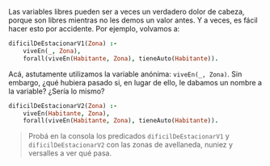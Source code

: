 Las variables libres pueden ser a veces un verdadero dolor de cabeza, porque son libres mientras no les demos un valor antes. Y a veces, es fácil hacer esto por accidente. Por ejemplo, volvamos a:

```prolog
dificilDeEstacionarV1(Zona) :-
    viveEn(_, Zona),
    forall(viveEn(Habitante, Zona), tieneAuto(Habitante)).
```

Acá, astutamente utilizamos la variable anónima: `viveEn(_, Zona)`.  Sin embargo, ¿qué hubiera pasado si, en lugar de ello, le dabamos un nombre a la variable? ¿Sería lo mismo?

```prolog
dificilDeEstacionarV2(Zona) :-
    viveEn(Habitante, Zona),
    forall(viveEn(Habitante, Zona), tieneAuto(Habitante)).
```

> Probá en la consola los predicados `dificilDeEstacionarV1` y `dificilDeEstacionarV2` con las zonas de avellaneda, nuniez y versalles a ver qué pasa.
